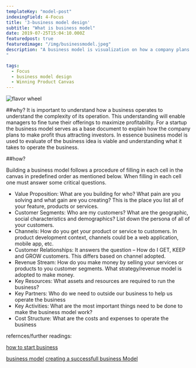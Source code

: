 ```yaml
---
templateKey: "model-post"
indexingField: 4-Focus
title: '3-business model design'
subtitle: "What is business model"
date: 2019-07-25T15:04:10.000Z
featuredpost: true
featuredimage: "/img/businessmodel.jpeg"
description: "A business model is visualization on how a company plans to operate and make money. In other words, it answers the question how a company CREATES VALUE for ITSELF while delivering products or services for customers. The traditional business model consists of nine cells which captures all aspects of a business. These nine cells can be used to describe any company from a startup to large enterprise. Refer to the business model canvas lined in reference.
"

tags:
  - Focus
  - business model design
  - Winning Product Canvas
---
```


![flavor wheel](/img/bcanvas.jpeg)

##why?
It is important to understand how a business operates to understand the complexity of its operation. This understanding will enable managers to fine tune their offerings to maximize profitability. For a startup the business model serves as a base document to explain how the company plans to make profit thus attracting investors. In essence business model is used to evaluate of the business idea is viable and understanding what it takes to operate the business.

##how?

Building a business model follows a procedure of filling in each cell in the canvas in predefined order as mentioned below. When filling in each cell one must answer some critical questions.

- Value Proposition: What are you building for who? What pain are you solving and    what gain are you creating? This is the place you list all of your feature,        products or services.
- Customer Segments: Who are my customers? What are the geographic, social           characteristics and demographics? List down the persona of all of your customers.
- Channels: How do you get your product or service to customers. In product          development context, channels could be a web application, mobile app, etc.
- Customer Relationships: It answers the question – How do I GET, KEEP and GROW      customers. This differs based on channel adopted.
- Revenue Stream: How do you make money by selling your services or products to      you customer segments. What strategy/revenue model is adopted to make money.     
- Key Resources: What assets and resources are required to run the business?
- Key Partners: Who do we need to outside our business to help us operate the        business
- Key Activities: What are the most important things need to be done to make the     business model work?
- Cost Structure: What are the costs and expenses to operate the business



  

refernces/further readings:


[how to start business](https://www.dummies.com/business/start-a-business/business-plans/defining-your-business-model/)

[business model](https://www.investopedia.com/terms/b/businessmodel.asp)
[creating a successfull business Model](https://www.youtube.com/watch?v=IP0cUBWTgpY)

